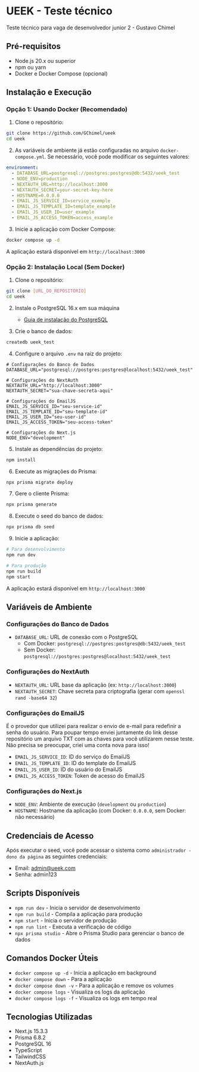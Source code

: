 # UEEK - Teste técnico

Teste técnico para vaga de desenvolvedor junior 2 - Gustavo Chimel

## Pré-requisitos

- Node.js 20.x ou superior
- npm ou yarn
- Docker e Docker Compose (opcional)

## Instalação e Execução

### Opção 1: Usando Docker (Recomendado)

1. Clone o repositório:

```bash
git clone https://github.com/GChimel/ueek
cd ueek
```

2. As variáveis de ambiente já estão configuradas no arquivo `docker-compose.yml`. Se necessário, você pode modificar os seguintes valores:

```yaml
environment:
  - DATABASE_URL=postgresql://postgres:postgres@db:5432/ueek_test
  - NODE_ENV=production
  - NEXTAUTH_URL=http://localhost:3000
  - NEXTAUTH_SECRET=your-secret-key-here
  - HOSTNAME=0.0.0.0
  - EMAIL_JS_SERVICE_ID=service_exemple
  - EMAIL_JS_TEMPLATE_ID=template_example
  - EMAIL_JS_USER_ID=user_example
  - EMAIL_JS_ACCESS_TOKEN=access_example
```

3. Inicie a aplicação com Docker Compose:

```bash
docker compose up -d
```

A aplicação estará disponível em `http://localhost:3000`

### Opção 2: Instalação Local (Sem Docker)

1. Clone o repositório:

```bash
git clone [URL_DO_REPOSITÓRIO]
cd ueek
```

2. Instale o PostgreSQL 16.x em sua máquina

   - [Guia de instalação do PostgreSQL](https://www.postgresql.org/download/)

3. Crie o banco de dados:

```bash
createdb ueek_test
```

4. Configure o arquivo `.env` na raiz do projeto:

```env
# Configurações do Banco de Dados
DATABASE_URL="postgresql://postgres:postgres@localhost:5432/ueek_test"

# Configurações do NextAuth
NEXTAUTH_URL="http://localhost:3000"
NEXTAUTH_SECRET="sua-chave-secreta-aqui"

# Configurações do EmailJS
EMAIL_JS_SERVICE_ID="seu-service-id"
EMAIL_JS_TEMPLATE_ID="seu-template-id"
EMAIL_JS_USER_ID="seu-user-id"
EMAIL_JS_ACCESS_TOKEN="seu-access-token"

# Configurações do Next.js
NODE_ENV="development"
```

5. Instale as dependências do projeto:

```bash
npm install
```

6. Execute as migrações do Prisma:

```bash
npx prisma migrate deploy
```

7. Gere o cliente Prisma:

```bash
npx prisma generate
```

8. Execute o seed do banco de dados:

```bash
npx prisma db seed
```

9. Inicie a aplicação:

```bash
# Para desenvolvimento
npm run dev

# Para produção
npm run build
npm start
```

A aplicação estará disponível em `http://localhost:3000`

## Variáveis de Ambiente

### Configurações do Banco de Dados

- `DATABASE_URL`: URL de conexão com o PostgreSQL
  - Com Docker: `postgresql://postgres:postgres@db:5432/ueek_test`
  - Sem Docker: `postgresql://postgres:postgres@localhost:5432/ueek_test`

### Configurações do NextAuth

- `NEXTAUTH_URL`: URL base da aplicação (ex: `http://localhost:3000`)
- `NEXTAUTH_SECRET`: Chave secreta para criptografia (gerar com `openssl rand -base64 32`)

### Configurações do EmailJS

É o provedor que utilizei para realizar o envio de e-mail para redefinir a senha do usuário. Para poupar tempo enviei juntamente do link desse repositório um arquivo TXT com as chaves para você utilizarem nesse teste. Não precisa se preocupar, criei uma conta nova para isso!

- `EMAIL_JS_SERVICE_ID`: ID do serviço do EmailJS
- `EMAIL_JS_TEMPLATE_ID`: ID do template do EmailJS
- `EMAIL_JS_USER_ID`: ID do usuário do EmailJS
- `EMAIL_JS_ACCESS_TOKEN`: Token de acesso do EmailJS

### Configurações do Next.js

- `NODE_ENV`: Ambiente de execução (`development` ou `production`)
- `HOSTNAME`: Hostname da aplicação (com Docker: `0.0.0.0`, sem Docker: não necessário)

## Credenciais de Acesso

Após executar o seed, você pode acessar o sistema como `administrador - dono da página` as seguintes credenciais:

- Email: admin@ueek.com
- Senha: admin123

## Scripts Disponíveis

- `npm run dev` - Inicia o servidor de desenvolvimento
- `npm run build` - Compila a aplicação para produção
- `npm start` - Inicia o servidor de produção
- `npm run lint` - Executa a verificação de código
- `npx prisma studio` - Abre o Prisma Studio para gerenciar o banco de dados

## Comandos Docker Úteis

- `docker compose up -d` - Inicia a aplicação em background
- `docker compose down` - Para a aplicação
- `docker compose down -v` - Para a aplicação e remove os volumes
- `docker compose logs` - Visualiza os logs da aplicação
- `docker compose logs -f` - Visualiza os logs em tempo real

## Tecnologias Utilizadas

- Next.js 15.3.3
- Prisma 6.8.2
- PostgreSQL 16
- TypeScript
- TailwindCSS
- NextAuth.js
